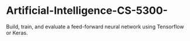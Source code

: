 # Artificial-Intelligence-CS-5300-
Build, train, and evaluate a feed-forward neural network  using Tensorflow or Keras.
